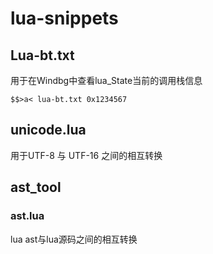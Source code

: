 # lua-snippets

## Lua-bt.txt
用于在Windbg中查看lua_State当前的调用栈信息

`
$$>a< lua-bt.txt 0x1234567	
`
## unicode.lua
用于UTF-8 与 UTF-16 之间的相互转换

## ast_tool
### ast.lua 
lua ast与lua源码之间的相互转换
